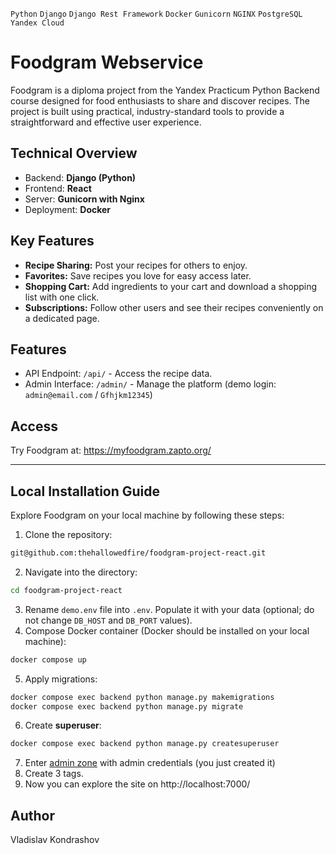 `Python` `Django` `Django Rest Framework` `Docker` `Gunicorn` `NGINX` `PostgreSQL` `Yandex Cloud`

# Foodgram Webservice

Foodgram is a diploma project from the Yandex Practicum Python Backend course designed for food enthusiasts to share and discover recipes. The project is built using practical, industry-standard tools to provide a straightforward and effective user experience.

## Technical Overview

- Backend: **Django (Python)**
- Frontend: **React**
- Server: **Gunicorn with Nginx**
- Deployment: **Docker**

## Key Features

- **Recipe Sharing:** Post your recipes for others to enjoy.
- **Favorites:** Save recipes you love for easy access later.
- **Shopping Cart:** Add ingredients to your cart and download a shopping list with one click.
- **Subscriptions:** Follow other users and see their recipes conveniently on a dedicated page.

## Features

- API Endpoint: `/api/` - Access the recipe data.
- Admin Interface: `/admin/` - Manage the platform (demo login: `admin@email.com` / `Gfhjkm12345`)

## Access

Try Foodgram at: https://myfoodgram.zapto.org/

---

## Local Installation Guide

Explore Foodgram on your local machine by following these steps:

1. Clone the repository:
```bash
git@github.com:thehallowedfire/foodgram-project-react.git
```
2. Navigate into the directory:
```bash
cd foodgram-project-react
```
3. Rename `demo.env` file into `.env`. Populate it with your data (optional; do not change `DB_HOST` and `DB_PORT` values).
4. Compose Docker container (Docker should be installed on your local machine):
```bash
docker compose up
```
5. Apply migrations:
```bash
docker compose exec backend python manage.py makemigrations
docker compose exec backend python manage.py migrate
```
6. Create **superuser**:
```bash
docker compose exec backend python manage.py createsuperuser
```
7. Enter [admin zone](http://localhost:7000/admin/) with admin credentials (you just created it)
8. Create 3 tags.
9. Now you can explore the site on http://localhost:7000/

## Author
Vladislav Kondrashov